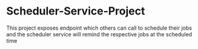 # Scheduler-Service-Project
This project exposes endpoint which others can call to schedule their jobs and the scheduler service will remind the respective jobs at the scheduled time
